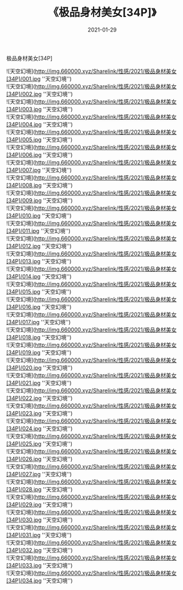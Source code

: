 ﻿---
layout: post
title:  《极品身材美女[34P]》
date:   2021-01-29
img: http://img.660000.xyz/Sharelink/性感/2021/极品身材美女[34P]/000.jpg
categories: [美女, 性感, 泳衣]
---

极品身材美女[34P]



![天空幻境](http://img.660000.xyz/Sharelink/性感/2021/极品身材美女[34P]/001.jpg ''天空幻境'') <br>
![天空幻境](http://img.660000.xyz/Sharelink/性感/2021/极品身材美女[34P]/002.jpg ''天空幻境'') <br>
![天空幻境](http://img.660000.xyz/Sharelink/性感/2021/极品身材美女[34P]/003.jpg ''天空幻境'') <br>
![天空幻境](http://img.660000.xyz/Sharelink/性感/2021/极品身材美女[34P]/004.jpg ''天空幻境'') <br>
![天空幻境](http://img.660000.xyz/Sharelink/性感/2021/极品身材美女[34P]/005.jpg ''天空幻境'') <br>
![天空幻境](http://img.660000.xyz/Sharelink/性感/2021/极品身材美女[34P]/006.jpg ''天空幻境'') <br>
![天空幻境](http://img.660000.xyz/Sharelink/性感/2021/极品身材美女[34P]/007.jpg ''天空幻境'') <br>
![天空幻境](http://img.660000.xyz/Sharelink/性感/2021/极品身材美女[34P]/008.jpg ''天空幻境'') <br>
![天空幻境](http://img.660000.xyz/Sharelink/性感/2021/极品身材美女[34P]/009.jpg ''天空幻境'') <br>
![天空幻境](http://img.660000.xyz/Sharelink/性感/2021/极品身材美女[34P]/010.jpg ''天空幻境'') <br>
![天空幻境](http://img.660000.xyz/Sharelink/性感/2021/极品身材美女[34P]/011.jpg ''天空幻境'') <br>
![天空幻境](http://img.660000.xyz/Sharelink/性感/2021/极品身材美女[34P]/012.jpg ''天空幻境'') <br>
![天空幻境](http://img.660000.xyz/Sharelink/性感/2021/极品身材美女[34P]/013.jpg ''天空幻境'') <br>
![天空幻境](http://img.660000.xyz/Sharelink/性感/2021/极品身材美女[34P]/014.jpg ''天空幻境'') <br>
![天空幻境](http://img.660000.xyz/Sharelink/性感/2021/极品身材美女[34P]/015.jpg ''天空幻境'') <br>
![天空幻境](http://img.660000.xyz/Sharelink/性感/2021/极品身材美女[34P]/016.jpg ''天空幻境'') <br>
![天空幻境](http://img.660000.xyz/Sharelink/性感/2021/极品身材美女[34P]/017.jpg ''天空幻境'') <br>
![天空幻境](http://img.660000.xyz/Sharelink/性感/2021/极品身材美女[34P]/018.jpg ''天空幻境'') <br>
![天空幻境](http://img.660000.xyz/Sharelink/性感/2021/极品身材美女[34P]/019.jpg ''天空幻境'') <br>
![天空幻境](http://img.660000.xyz/Sharelink/性感/2021/极品身材美女[34P]/020.jpg ''天空幻境'') <br>
![天空幻境](http://img.660000.xyz/Sharelink/性感/2021/极品身材美女[34P]/021.jpg ''天空幻境'') <br>
![天空幻境](http://img.660000.xyz/Sharelink/性感/2021/极品身材美女[34P]/022.jpg ''天空幻境'') <br>
![天空幻境](http://img.660000.xyz/Sharelink/性感/2021/极品身材美女[34P]/023.jpg ''天空幻境'') <br>
![天空幻境](http://img.660000.xyz/Sharelink/性感/2021/极品身材美女[34P]/024.jpg ''天空幻境'') <br>
![天空幻境](http://img.660000.xyz/Sharelink/性感/2021/极品身材美女[34P]/025.jpg ''天空幻境'') <br>
![天空幻境](http://img.660000.xyz/Sharelink/性感/2021/极品身材美女[34P]/026.jpg ''天空幻境'') <br>
![天空幻境](http://img.660000.xyz/Sharelink/性感/2021/极品身材美女[34P]/027.jpg ''天空幻境'') <br>
![天空幻境](http://img.660000.xyz/Sharelink/性感/2021/极品身材美女[34P]/028.jpg ''天空幻境'') <br>
![天空幻境](http://img.660000.xyz/Sharelink/性感/2021/极品身材美女[34P]/029.jpg ''天空幻境'') <br>
![天空幻境](http://img.660000.xyz/Sharelink/性感/2021/极品身材美女[34P]/030.jpg ''天空幻境'') <br>
![天空幻境](http://img.660000.xyz/Sharelink/性感/2021/极品身材美女[34P]/031.jpg ''天空幻境'') <br>
![天空幻境](http://img.660000.xyz/Sharelink/性感/2021/极品身材美女[34P]/032.jpg ''天空幻境'') <br>
![天空幻境](http://img.660000.xyz/Sharelink/性感/2021/极品身材美女[34P]/033.jpg ''天空幻境'') <br>
![天空幻境](http://img.660000.xyz/Sharelink/性感/2021/极品身材美女[34P]/034.jpg ''天空幻境'') <br>